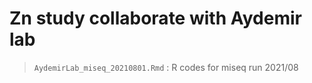 # Zn study collaborate with Aydemir lab

> `AydemirLab_miseq_20210801.Rmd` : R codes for miseq run 2021/08
